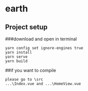 # earth

## Project setup
###download and open in terminal
```
yarn config set ignore-engines true
yarn install
yarn serve
yarn build
```
##if you want to compile
```
please go to \src
...\Index.vue and ...\HomeView.vue
```

